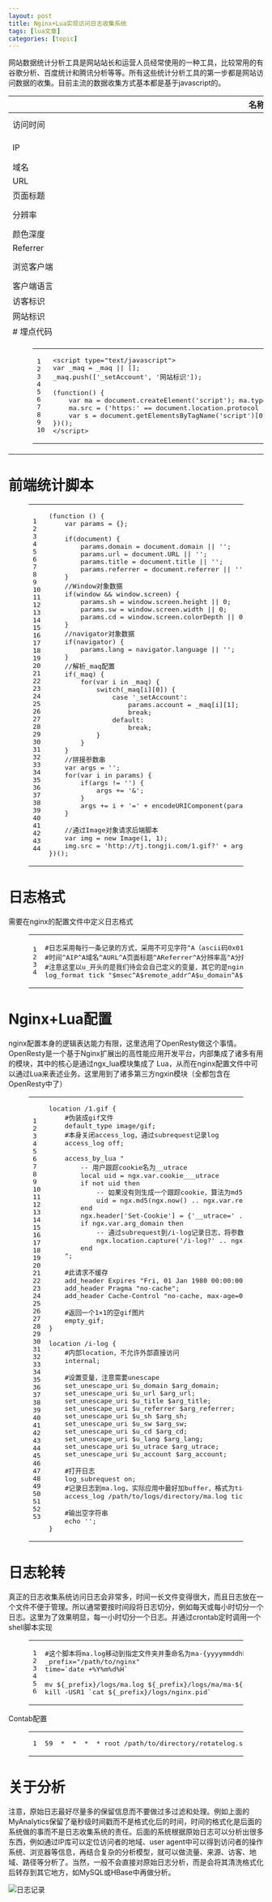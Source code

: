 ```yaml
---
layout: post
title: Nginx+Lua实现访问日志收集系统 
tags: [lua文章]
categories: [topic]
---
```

<p>网站数据统计分析工具是网站站长和运营人员经常使用的一种工具，比较常用的有谷歌分析、百度统计和腾讯分析等等。所有这些统计分析工具的第一步都是网站访问数据的收集。目前主流的数据收集方式基本都是基于javascript的。</p><table><thead><tr><th>名称</th><th align="center">途径</th><th align="right">备注</th></tr></thead><tbody><tr><td>访问时间</td><td align="center">web server</td><td align="right">Nginx $msec</td></tr><tr><td>IP</td><td align="center">web server</td><td align="right">Nginx $remote_addr</td></tr><tr><td>域名</td><td align="center">javascript</td><td align="right">document.domain</td></tr><tr><td>URL</td><td align="center">javascript</td><td align="right">document.URL</td></tr><tr><td>页面标题</td><td align="center">javascript</td><td align="right">document.title</td></tr><tr><td>分辨率</td><td align="center">javascript</td><td align="right">window.screen.height &amp; width</td></tr><tr><td>颜色深度</td><td align="center">javascript</td><td align="right">window.screen.colorDepth</td></tr><tr><td>Referrer</td><td align="center">javascript</td><td align="right">document.referrer</td></tr><tr><td>浏览客户端</td><td align="center">web server</td><td align="right">Nginx $http_user_agent</td></tr><tr><td>客户端语言</td><td align="center">javascript</td><td align="right">navigator.language</td></tr><tr><td>访客标识</td><td align="center">cookie</td><td align="right"></td></tr><tr><td>网站标识</td><td align="center">javascript</td><td align="right">自定义对象</td></tr><tr><td># 埋点代码</td><td align="center"></td><td align="right"></td></tr><tr><td><figure class="highlight javascript"><table><tbody><tr><td class="gutter"><pre><span class="line">1</span><br/><span class="line">2</span><br/><span class="line">3</span><br/><span class="line">4</span><br/><span class="line">5</span><br/><span class="line">6</span><br/><span class="line">7</span><br/><span class="line">8</span><br/><span class="line">9</span><br/><span class="line">10</span><br/></pre></td><td class="code"><pre><span class="line">&lt;script type=<span class="string">&#34;text/javascript&#34;</span>&gt;  </span><br/><span class="line"><span class="keyword">var</span> _maq = _maq || [];  </span><br/><span class="line">_maq.push([<span class="string">&#39;_setAccount&#39;</span>, <span class="string">&#39;网站标识&#39;</span>]);  </span><br/><span class="line">   </span><br/><span class="line">(<span class="function"><span class="keyword">function</span>(<span class="params"></span>) </span>{  </span><br/><span class="line">    <span class="keyword">var</span> ma = <span class="built_in">document</span>.createElement(<span class="string">&#39;script&#39;</span>); ma.type = <span class="string">&#39;text/javascript&#39;</span>; ma.async = <span class="literal">true</span>;  </span><br/><span class="line">    ma.src = (<span class="string">&#39;https:&#39;</span> == <span class="built_in">document</span>.location.protocol ? <span class="string">&#39;https://tj&#39;</span> : <span class="string">&#39;http://tj&#39;</span>) + <span class="string">&#39;.tongji.com/ma.js&#39;</span>;  </span><br/><span class="line">    <span class="keyword">var</span> s = <span class="built_in">document</span>.getElementsByTagName(<span class="string">&#39;script&#39;</span>)[<span class="number">0</span>]; s.parentNode.insertBefore(ma, s);  </span><br/><span class="line">})();  </span><br/><span class="line">&lt;<span class="regexp">/script&gt;</span></span><br/></pre></td></tr></tbody></table></figure></td><td align="center"></td><td align="right"></td></tr></tbody></table><h1 id="前端统计脚本"><a href="#前端统计脚本" class="headerlink" title="前端统计脚本"></a>前端统计脚本</h1><figure class="highlight javascript"><table><tbody><tr><td class="gutter"><pre><span class="line">1</span><br/><span class="line">2</span><br/><span class="line">3</span><br/><span class="line">4</span><br/><span class="line">5</span><br/><span class="line">6</span><br/><span class="line">7</span><br/><span class="line">8</span><br/><span class="line">9</span><br/><span class="line">10</span><br/><span class="line">11</span><br/><span class="line">12</span><br/><span class="line">13</span><br/><span class="line">14</span><br/><span class="line">15</span><br/><span class="line">16</span><br/><span class="line">17</span><br/><span class="line">18</span><br/><span class="line">19</span><br/><span class="line">20</span><br/><span class="line">21</span><br/><span class="line">22</span><br/><span class="line">23</span><br/><span class="line">24</span><br/><span class="line">25</span><br/><span class="line">26</span><br/><span class="line">27</span><br/><span class="line">28</span><br/><span class="line">29</span><br/><span class="line">30</span><br/><span class="line">31</span><br/><span class="line">32</span><br/><span class="line">33</span><br/><span class="line">34</span><br/><span class="line">35</span><br/><span class="line">36</span><br/><span class="line">37</span><br/><span class="line">38</span><br/><span class="line">39</span><br/><span class="line">40</span><br/><span class="line">41</span><br/><span class="line">42</span><br/><span class="line">43</span><br/><span class="line">44</span><br/></pre></td><td class="code"><pre><span class="line">(<span class="function"><span class="keyword">function</span> (<span class="params"></span>) </span>{  </span><br/><span class="line">    <span class="keyword">var</span> params = {};  </span><br/><span class="line">    </span><br/><span class="line">    <span class="keyword">if</span>(<span class="built_in">document</span>) {  </span><br/><span class="line">        params.domain = <span class="built_in">document</span>.domain || <span class="string">&#39;&#39;</span>;  </span><br/><span class="line">        params.url = <span class="built_in">document</span>.URL || <span class="string">&#39;&#39;</span>;  </span><br/><span class="line">        params.title = <span class="built_in">document</span>.title || <span class="string">&#39;&#39;</span>;  </span><br/><span class="line">        params.referrer = <span class="built_in">document</span>.referrer || <span class="string">&#39;&#39;</span>;  </span><br/><span class="line">    }    </span><br/><span class="line">    <span class="comment">//Window对象数据  </span></span><br/><span class="line">    <span class="keyword">if</span>(<span class="built_in">window</span> &amp;&amp; <span class="built_in">window</span>.screen) {  </span><br/><span class="line">        params.sh = <span class="built_in">window</span>.screen.height || <span class="number">0</span>;  </span><br/><span class="line">        params.sw = <span class="built_in">window</span>.screen.width || <span class="number">0</span>;  </span><br/><span class="line">        params.cd = <span class="built_in">window</span>.screen.colorDepth || <span class="number">0</span>;  </span><br/><span class="line">    }    </span><br/><span class="line">    <span class="comment">//navigator对象数据  </span></span><br/><span class="line">    <span class="keyword">if</span>(navigator) {  </span><br/><span class="line">        params.lang = navigator.language || <span class="string">&#39;&#39;</span>;  </span><br/><span class="line">    }    </span><br/><span class="line">    <span class="comment">//解析_maq配置  </span></span><br/><span class="line">    <span class="keyword">if</span>(_maq) {  </span><br/><span class="line">        <span class="keyword">for</span>(<span class="keyword">var</span> i <span class="keyword">in</span> _maq) {  </span><br/><span class="line">            <span class="keyword">switch</span>(_maq[i][<span class="number">0</span>]) {  </span><br/><span class="line">                <span class="keyword">case</span> <span class="string">&#39;_setAccount&#39;</span>:  </span><br/><span class="line">                    params.account = _maq[i][<span class="number">1</span>];  </span><br/><span class="line">                    <span class="keyword">break</span>;  </span><br/><span class="line">                <span class="keyword">default</span>:  </span><br/><span class="line">                    <span class="keyword">break</span>;  </span><br/><span class="line">            }    </span><br/><span class="line">        }    </span><br/><span class="line">    }    </span><br/><span class="line">    <span class="comment">//拼接参数串  </span></span><br/><span class="line">    <span class="keyword">var</span> args = <span class="string">&#39;&#39;</span>;  </span><br/><span class="line">    <span class="keyword">for</span>(<span class="keyword">var</span> i <span class="keyword">in</span> params) {  </span><br/><span class="line">        <span class="keyword">if</span>(args != <span class="string">&#39;&#39;</span>) {  </span><br/><span class="line">            args += <span class="string">&#39;&amp;&#39;</span>;  </span><br/><span class="line">        }    </span><br/><span class="line">        args += i + <span class="string">&#39;=&#39;</span> + <span class="built_in">encodeURIComponent</span>(params[i]);  </span><br/><span class="line">    }    </span><br/><span class="line">   </span><br/><span class="line">    <span class="comment">//通过Image对象请求后端脚本  </span></span><br/><span class="line">    <span class="keyword">var</span> img = <span class="keyword">new</span> Image(<span class="number">1</span>, <span class="number">1</span>);  </span><br/><span class="line">    img.src = <span class="string">&#39;http://tj.tongji.com/1.gif?&#39;</span> + args;  </span><br/><span class="line">})();</span><br/></pre></td></tr></tbody></table></figure><h1 id="日志格式"><a href="#日志格式" class="headerlink" title="日志格式"></a>日志格式</h1><p>需要在nginx的配置文件中定义日志格式</p><figure class="highlight bash"><table><tbody><tr><td class="gutter"><pre><span class="line">1</span><br/><span class="line">2</span><br/><span class="line">3</span><br/><span class="line">4</span><br/></pre></td><td class="code"><pre><span class="line"><span class="comment">#日志采用每行一条记录的方式，采用不可见字符^A（ascii码0x01，Linux下可通过ctrl + v ctrl + a输入，下文均用“^A”表示不可见字符0x01），具体格式如下：</span></span><br/><span class="line"><span class="comment">#时间^AIP^A域名^AURL^A页面标题^AReferrer^A分辨率高^A分辨率宽^A颜色深度^A语言^A客户端信息^A用户标识^A网站标识。</span></span><br/><span class="line"><span class="comment">#注意这里以u_开头的是我们待会会自己定义的变量，其它的是nginx内置变量</span></span><br/><span class="line">log_format tick <span class="string">&#34;<span class="variable">$msec</span>^A<span class="variable">$remote_addr</span>^A<span class="variable">$u_domain</span>^A<span class="variable">$u_url</span>^A<span class="variable">$u_title</span>^A<span class="variable">$u_referrer</span>^A<span class="variable">$u_sh</span>^A<span class="variable">$u_sw</span>^A<span class="variable">$u_cd</span>^A<span class="variable">$u_lang</span>^A<span class="variable">$http_user_agent</span>^A<span class="variable">$u_utrace</span>^A<span class="variable">$u_account</span>&#34;</span>;</span><br/></pre></td></tr></tbody></table></figure><h1 id="Nginx-Lua配置"><a href="#Nginx-Lua配置" class="headerlink" title="Nginx+Lua配置"></a>Nginx+Lua配置</h1><p>nginx配置本身的逻辑表达能力有限，这里选用了OpenResty做这个事情。OpenResty是一个基于Nginx扩展出的高性能应用开发平台，内部集成了诸多有用的模块，其中的核心是通过ngx_lua模块集成了 Lua，从而在nginx配置文件中可以通过Lua来表述业务。这里用到了诸多第三方ngxin模块（全都包含在OpenResty中了）</p><figure class="highlight nginx"><table><tbody><tr><td class="gutter"><pre><span class="line">1</span><br/><span class="line">2</span><br/><span class="line">3</span><br/><span class="line">4</span><br/><span class="line">5</span><br/><span class="line">6</span><br/><span class="line">7</span><br/><span class="line">8</span><br/><span class="line">9</span><br/><span class="line">10</span><br/><span class="line">11</span><br/><span class="line">12</span><br/><span class="line">13</span><br/><span class="line">14</span><br/><span class="line">15</span><br/><span class="line">16</span><br/><span class="line">17</span><br/><span class="line">18</span><br/><span class="line">19</span><br/><span class="line">20</span><br/><span class="line">21</span><br/><span class="line">22</span><br/><span class="line">23</span><br/><span class="line">24</span><br/><span class="line">25</span><br/><span class="line">26</span><br/><span class="line">27</span><br/><span class="line">28</span><br/><span class="line">29</span><br/><span class="line">30</span><br/><span class="line">31</span><br/><span class="line">32</span><br/><span class="line">33</span><br/><span class="line">34</span><br/><span class="line">35</span><br/><span class="line">36</span><br/><span class="line">37</span><br/><span class="line">38</span><br/><span class="line">39</span><br/><span class="line">40</span><br/><span class="line">41</span><br/><span class="line">42</span><br/><span class="line">43</span><br/><span class="line">44</span><br/><span class="line">45</span><br/><span class="line">46</span><br/><span class="line">47</span><br/><span class="line">48</span><br/><span class="line">49</span><br/><span class="line">50</span><br/><span class="line">51</span><br/><span class="line">52</span><br/><span class="line">53</span><br/></pre></td><td class="code"><pre><span class="line"><span class="attribute">location</span> /<span class="number">1</span>.gif {  </span><br/><span class="line">    <span class="comment">#伪装成gif文件  </span></span><br/><span class="line">    <span class="attribute">default_type</span> image/gif;     </span><br/><span class="line">    <span class="comment">#本身关闭access_log，通过subrequest记录log  </span></span><br/><span class="line">    <span class="attribute">access_log</span> <span class="literal">off</span>;  </span><br/><span class="line">   </span><br/><span class="line">    <span class="attribute">access_by_lua</span> <span class="string">&#34;  </span></span><br/><span class="line"><span class="string">        -- 用户跟踪cookie名为__utrace  </span></span><br/><span class="line"><span class="string">        local uid = ngx.var.cookie___utrace         </span></span><br/><span class="line"><span class="string">        if not uid then  </span></span><br/><span class="line"><span class="string">            -- 如果没有则生成一个跟踪cookie，算法为md5(时间戳+IP+客户端信息)  </span></span><br/><span class="line"><span class="string">            uid = ngx.md5(ngx.now() .. ngx.var.remote_addr .. ngx.var.http_user_agent)  </span></span><br/><span class="line"><span class="string">        end  </span></span><br/><span class="line"><span class="string">        ngx.header[&#39;Set-Cookie&#39;] = {&#39;__utrace=&#39; .. uid .. &#39;; path=/&#39;}  </span></span><br/><span class="line"><span class="string">        if ngx.var.arg_domain then  </span></span><br/><span class="line"><span class="string">            -- 通过subrequest到/i-log记录日志，将参数和用户跟踪cookie带过去  </span></span><br/><span class="line"><span class="string">            ngx.location.capture(&#39;/i-log?&#39; .. ngx.var.args .. &#39;&amp;utrace=&#39; .. uid)  </span></span><br/><span class="line"><span class="string">        end  </span></span><br/><span class="line"><span class="string">    &#34;</span>;   </span><br/><span class="line">   </span><br/><span class="line">    <span class="comment">#此请求不缓存  </span></span><br/><span class="line">    <span class="attribute">add_header</span> Expires <span class="string">&#34;Fri, 01 Jan 1980 00:00:00 GMT&#34;</span>;  </span><br/><span class="line">    <span class="attribute">add_header</span> Pragma <span class="string">&#34;no-cache&#34;</span>;  </span><br/><span class="line">    <span class="attribute">add_header</span> Cache-Control <span class="string">&#34;no-cache, max-age=0, must-revalidate&#34;</span>;  </span><br/><span class="line">   </span><br/><span class="line">    <span class="comment">#返回一个1×1的空gif图片  </span></span><br/><span class="line">    empty_gif;  </span><br/><span class="line">}    </span><br/><span class="line">   </span><br/><span class="line"><span class="attribute">location</span> /i-log {  </span><br/><span class="line">    <span class="comment">#内部location，不允许外部直接访问  </span></span><br/><span class="line">    internal;  </span><br/><span class="line">   </span><br/><span class="line">    <span class="comment">#设置变量，注意需要unescape  </span></span><br/><span class="line">    <span class="attribute">set_unescape_uri</span> <span class="variable">$u_domain</span> <span class="variable">$arg_domain</span>;  </span><br/><span class="line">    <span class="attribute">set_unescape_uri</span> <span class="variable">$u_url</span> <span class="variable">$arg_url</span>;  </span><br/><span class="line">    <span class="attribute">set_unescape_uri</span> <span class="variable">$u_title</span> <span class="variable">$arg_title</span>;  </span><br/><span class="line">    <span class="attribute">set_unescape_uri</span> <span class="variable">$u_referrer</span> <span class="variable">$arg_referrer</span>;  </span><br/><span class="line">    <span class="attribute">set_unescape_uri</span> <span class="variable">$u_sh</span> <span class="variable">$arg_sh</span>;  </span><br/><span class="line">    <span class="attribute">set_unescape_uri</span> <span class="variable">$u_sw</span> <span class="variable">$arg_sw</span>;  </span><br/><span class="line">    <span class="attribute">set_unescape_uri</span> <span class="variable">$u_cd</span> <span class="variable">$arg_cd</span>;  </span><br/><span class="line">    <span class="attribute">set_unescape_uri</span> <span class="variable">$u_lang</span> <span class="variable">$arg_lang</span>;  </span><br/><span class="line">    <span class="attribute">set_unescape_uri</span> <span class="variable">$u_utrace</span> <span class="variable">$arg_utrace</span>;  </span><br/><span class="line">    <span class="attribute">set_unescape_uri</span> <span class="variable">$u_account</span> <span class="variable">$arg_account</span>;  </span><br/><span class="line">   </span><br/><span class="line">    <span class="comment">#打开日志  </span></span><br/><span class="line">    <span class="attribute">log_subrequest</span> <span class="literal">on</span>;  </span><br/><span class="line">    <span class="comment">#记录日志到ma.log，实际应用中最好加buffer，格式为tick  </span></span><br/><span class="line">    <span class="attribute">access_log</span> /path/to/logs/directory/ma.log tick;  </span><br/><span class="line">   </span><br/><span class="line">    <span class="comment">#输出空字符串  </span></span><br/><span class="line">    <span class="attribute">echo</span> <span class="string">&#39;&#39;</span>;  </span><br/><span class="line">}</span><br/></pre></td></tr></tbody></table></figure><h1 id="日志轮转"><a href="#日志轮转" class="headerlink" title="日志轮转"></a>日志轮转</h1><p>真正的日志收集系统访问日志会非常多，时间一长文件变得很大，而且日志放在一个文件不便于管理。所以通常要按时间段将日志切分，例如每天或每小时切分一个日志。这里为了效果明显，每一小时切分一个日志。并通过crontab定时调用一个shell脚本实现</p><figure class="highlight bash"><table><tbody><tr><td class="gutter"><pre><span class="line">1</span><br/><span class="line">2</span><br/><span class="line">3</span><br/><span class="line">4</span><br/><span class="line">5</span><br/><span class="line">6</span><br/></pre></td><td class="code"><pre><span class="line"><span class="comment">#这个脚本将ma.log移动到指定文件夹并重命名为ma-{yyyymmddhh}.log，然后向nginx发送USR1信号令其重新打开日志文件。</span></span><br/><span class="line">_prefix=<span class="string">&#34;/path/to/nginx&#34;</span> </span><br/><span class="line">time=`date +%Y%m%d%H`  </span><br/><span class="line">   </span><br/><span class="line">mv <span class="variable">${_prefix}</span>/logs/ma.log <span class="variable">${_prefix}</span>/logs/ma/ma-<span class="variable">${time}</span>.<span class="built_in">log</span>  </span><br/><span class="line"><span class="built_in">kill</span> -USR1 `cat <span class="variable">${_prefix}</span>/logs/nginx.pid`</span><br/></pre></td></tr></tbody></table></figure><p>Contab配置</p><figure class="highlight bash"><table><tbody><tr><td class="gutter"><pre><span class="line">1</span><br/></pre></td><td class="code"><pre><span class="line">59  *  *  *  * root /path/to/directory/rotatelog.sh</span><br/></pre></td></tr></tbody></table></figure><h1 id="关于分析"><a href="#关于分析" class="headerlink" title="关于分析"></a>关于分析</h1><p>注意，原始日志最好尽量多的保留信息而不要做过多过滤和处理。例如上面的MyAnalytics保留了毫秒级时间戳而不是格式化后的时间，时间的格式化是后面的系统做的事而不是日志收集系统的责任。后面的系统根据原始日志可以分析出很多东西，例如通过IP库可以定位访问者的地域、user agent中可以得到访问者的操作系统、浏览器等信息，再结合复杂的分析模型，就可以做流量、来源、访客、地域、路径等分析了。当然，一般不会直接对原始日志分析，而是会将其清洗格式化后转存到其它地方，如MySQL或HBase中再做分析。</p><img src="https://www.ganktools.com//article/1758295789/5ced591f3d264fd288be442c591cb26b.png" title="日志记录"/>